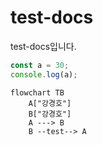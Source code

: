 # test-docs
test-docs입니다.

```javascript
const a = 30;
console.log(a);
```

```mermaid
flowchart TB
    A["강경호"]
    B["강경호"]
    A ---> B
    B --test--> A
```
